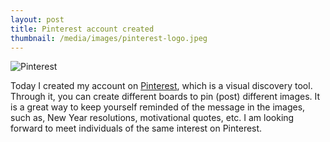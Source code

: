```yaml
---
layout: post
title: Pinterest account created
thumbnail: /media/images/pinterest-logo.jpeg
---
```

![Pinterest]({{baseurl}}/media/images/pinterest-logo.jpeg)

Today I created my account on [Pinterest](http://pinterest.com/danyalzia), which is a visual discovery tool. Through it, you can create different boards to pin (post) different images. It is a great way to keep yourself reminded of the message in the images, such as, New Year resolutions, motivational quotes, etc. I am looking forward to meet individuals of the same interest on Pinterest.
